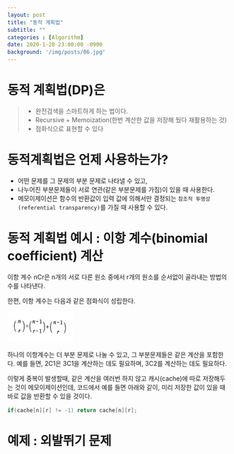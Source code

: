 ```yaml
---
layout: post
title: "동적 계획법"
subtitle: ""
categories : [Algorithm]
date: 2020-1-28 23:00:00 -0900
background: '/img/posts/06.jpg'
---
```


 # 동적 계획법(DP)은
> -  완전검색을 스마트하게 하는 법이다.
> -  Recursive + Memoization(한번 계산한 값을 저장해 뒀다 재활용하는 것)
> -  점화식으로 표현할 수 있다

# 동적계획법은 언제 사용하는가?
 - 어떤 문제를 그 문제의 부분 문제로 나타낼 수 있고,
 - 나누어진 부분문제들이 서로 연관(같은 부분문제를 가짐)이 있을 때 사용한다.
 - 메모이제이션은 함수의 반환값이 입력 값에 의해서만 결정되는 `참조적 투명성(referential transparency)`를 가질 때 사용할 수 있다.


# 동적 계획법 예시 : 이항 계수(binomial coefficient) 계산
 이항 계수 nCr은 n개의 서로 다른 원소 중에서 r개의 원소를 순서없이 골라내는 방법의 수를 나타낸다.

 한편, 이항 계수는 다음과 같은 점화식이 성립한다.

 ![1](https://github.com/leeseho/leeseho.github.io/blob/master/_posts/images/2020-01-28-23-23-11.png?raw=true)

 하나의 이항계수는 더 부분 문제로 나눌 수 있고, 그 부분문제들은 같은 계산을 포함한다. 예를 들면, 2C1은 3C1을 계산하는 데도 필요하며, 3C2를 계산하는 데도 필요하다. 

 이렇게 중복이 발생할때, 같은 계산을 여러번 하지 않고 캐시(cache)에 따로 저장해두는 것이 메모이제이션인데, 코드에서 예를 들면 아래와 같이, 미리 저장한 값이 있을 때 바로 값을 반환할 수 있을 것이다.

 ``` C++
 if(cache[n][r] != -1) return cache[n][r];
 ```

# 예제 : 외발뛰기 문제
